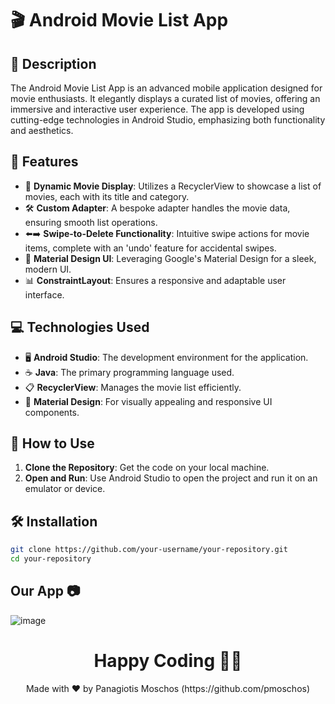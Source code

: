 # 🎬 Android Movie List App

## 📝 Description
The Android Movie List App is an advanced mobile application designed for movie enthusiasts. It elegantly displays a curated list of movies, offering an immersive and interactive user experience. The app is developed using cutting-edge technologies in Android Studio, emphasizing both functionality and aesthetics.

## 🌟 Features
- 🎥 **Dynamic Movie Display**: Utilizes a RecyclerView to showcase a list of movies, each with its title and category.
- 🛠 **Custom Adapter**: A bespoke adapter handles the movie data, ensuring smooth list operations.
- ⬅️➡️ **Swipe-to-Delete Functionality**: Intuitive swipe actions for movie items, complete with an 'undo' feature for accidental swipes.
- 📱 **Material Design UI**: Leveraging Google's Material Design for a sleek, modern UI.
- 📊 **ConstraintLayout**: Ensures a responsive and adaptable user interface.

## 💻 Technologies Used
- 🖥️ **Android Studio**: The development environment for the application.
- ☕ **Java**: The primary programming language used.
- 📋 **RecyclerView**: Manages the movie list efficiently.
- 🎨 **Material Design**: For visually appealing and responsive UI components.

## 🚀 How to Use
1. **Clone the Repository**: Get the code on your local machine.
2. **Open and Run**: Use Android Studio to open the project and run it on an emulator or device.

## 🛠 Installation
```bash
git clone https://github.com/your-username/your-repository.git
cd your-repository
```

## Our App 📷
![image](https://github.com/pmoschos/CardViewProject001/assets/133533759/4e9beb15-33f4-401b-afdb-cc8bfae25753)

<h1 align=center>Happy Coding 👨‍💻 </h1>

<p align="center">
  Made with ❤️ by Panagiotis Moschos (https://github.com/pmoschos)
</p>
